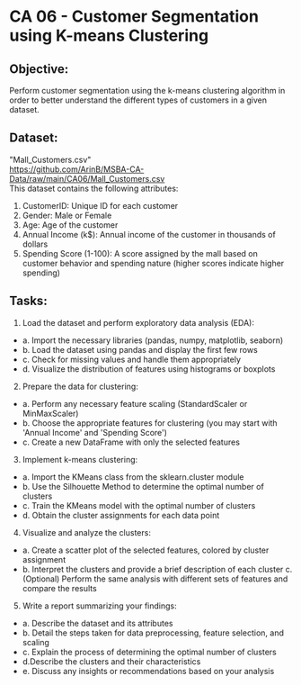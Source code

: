 # CA 06 - Customer Segmentation using K-means Clustering

## Objective: 
Perform customer segmentation using the k-means clustering algorithm in order to better understand the different types of customers in a given dataset.

## Dataset: 
"Mall_Customers.csv" <br>
https://github.com/ArinB/MSBA-CA-Data/raw/main/CA06/Mall_Customers.csv <br>
This dataset contains the following attributes: 
1. CustomerID: Unique ID for each customer
2. Gender: Male or Female
3. Age: Age of the customer
4. Annual Income (k$): Annual income of the customer in thousands of dollars
5. Spending Score (1-100): A score assigned by the mall based on customer behavior and spending nature (higher scores indicate higher spending)

## Tasks:
1. Load the dataset and perform exploratory data analysis (EDA): 
* a. Import the necessary libraries (pandas, numpy, matplotlib, seaborn) 
* b. Load the dataset using pandas and display the first few rows 
* c. Check for missing values and handle them appropriately 
* d. Visualize the distribution of features using histograms or boxplots
2. Prepare the data for clustering: 
* a. Perform any necessary feature scaling (StandardScaler or MinMaxScaler) 
* b. Choose the appropriate features for clustering (you may start with 'Annual Income' and 'Spending Score') 
* c. Create a new DataFrame with only the selected features
3. Implement k-means clustering: 
* a. Import the KMeans class from the sklearn.cluster module 
* b. Use the Silhouette Method to determine the optimal number of clusters 
* c. Train the KMeans model with the optimal number of clusters 
* d. Obtain the cluster assignments for each data point
4. Visualize and analyze the clusters: 
* a. Create a scatter plot of the selected features, colored by cluster assignment 
* b. Interpret the clusters and provide a brief description of each cluster c. (Optional) Perform the same analysis with different sets of features and compare the results
5. Write a report summarizing your findings: 
* a. Describe the dataset and its attributes 
* b. Detail the steps taken for data preprocessing, feature selection, and scaling 
* c. Explain the process of determining the optimal number of clusters 
* d.Describe the clusters and their characteristics 
* e. Discuss any insights or recommendations based on your analysis

